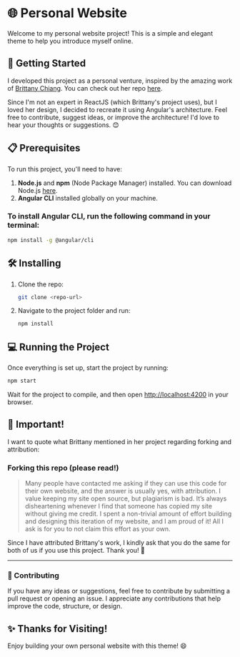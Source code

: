 
# 🌐 Personal Website

Welcome to my personal website project! This is a simple and elegant theme to help you introduce myself online.

## 🚀 Getting Started

I developed this project as a personal venture, inspired by the amazing work of [Brittany Chiang](https://github.com/bchiang7). You can check out her repo [here](https://github.com/bchiang7/v4).

Since I'm not an expert in ReactJS (which Brittany's project uses), but I loved her design, I decided to recreate it using Angular's architecture.
Feel free to contribute, suggest ideas, or improve the architecture! I'd love to hear your thoughts or suggestions. 😊

## 📋 Prerequisites

To run this project, you'll need to have:

1. **Node.js** and **npm** (Node Package Manager) installed. You can download Node.js [here](https://nodejs.org/).
2. **Angular CLI** installed globally on your machine.

### To install Angular CLI, run the following command in your terminal:

```bash
npm install -g @angular/cli
```

## 🛠 Installing

1. Clone the repo:
   ```bash
   git clone <repo-url>
   ```
2. Navigate to the project folder and run:
   ```bash
   npm install
   ```

## 💻 Running the Project

Once everything is set up, start the project by running:

```bash
npm start
```

Wait for the project to compile, and then open [http://localhost:4200](http://localhost:4200) in your browser.

## 🚨 Important!

I want to quote what Brittany mentioned in her project regarding forking and attribution:

### Forking this repo (please read!)
> Many people have contacted me asking if they can use this code for their own website, and the answer is usually yes, with attribution. I value keeping my site open source, but plagiarism is bad. It’s always disheartening whenever I find that someone has copied my site without giving me credit. I spent a non-trivial amount of effort building and designing this iteration of my website, and I am proud of it! All I ask is for you to not claim this effort as your own.

Since I have attributed Brittany's work, I kindly ask that you do the same for both of us if you use this project. Thank you! 🙌

---

### 📣 Contributing

If you have any ideas or suggestions, feel free to contribute by submitting a pull request or opening an issue. I appreciate any contributions that help improve the code, structure, or design.

## ✨ Thanks for Visiting!

Enjoy building your own personal website with this theme! 😄
